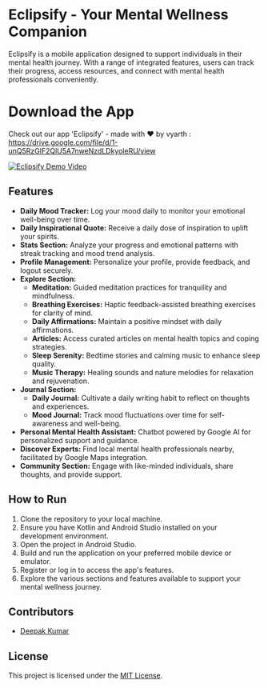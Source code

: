 # Eclipsify - Your Mental Wellness Companion

Eclipsify is a mobile application designed to support individuals in their mental health journey. With a range of integrated features, users can track their progress, access resources, and connect with mental health professionals conveniently.

# Download the App

Check out our app 'Eclipsify' - made with ❤ by vyarth : https://drive.google.com/file/d/1-unQ5RzGlF2QlU5A7nweNzdLDkyoleRU/view 


[![Eclipsify Demo Video](https://img.youtube.com/vi/Hl4lUfwXDMQ/0.jpg)](https://www.youtube.com/watch?v=Hl4lUfwXDMQ)



## Features

- **Daily Mood Tracker:** Log your mood daily to monitor your emotional well-being over time.
- **Daily Inspirational Quote:** Receive a daily dose of inspiration to uplift your spirits.
- **Stats Section:** Analyze your progress and emotional patterns with streak tracking and mood trend analysis.
- **Profile Management:** Personalize your profile, provide feedback, and logout securely.
- **Explore Section:**
  - **Meditation:** Guided meditation practices for tranquility and mindfulness.
  - **Breathing Exercises:** Haptic feedback-assisted breathing exercises for clarity of mind.
  - **Daily Affirmations:** Maintain a positive mindset with daily affirmations.
  - **Articles:** Access curated articles on mental health topics and coping strategies.
  - **Sleep Serenity:** Bedtime stories and calming music to enhance sleep quality.
  - **Music Therapy:** Healing sounds and nature melodies for relaxation and rejuvenation.
- **Journal Section:**
  - **Daily Journal:** Cultivate a daily writing habit to reflect on thoughts and experiences.
  - **Mood Journal:** Track mood fluctuations over time for self-awareness and well-being.
- **Personal Mental Health Assistant:** Chatbot powered by Google AI for personalized support and guidance.
- **Discover Experts:** Find local mental health professionals nearby, facilitated by Google Maps integration.
- **Community Section:** Engage with like-minded individuals, share thoughts, and provide support.


## How to Run

1. Clone the repository to your local machine.
2. Ensure you have Kotlin and Android Studio installed on your development environment.
3. Open the project in Android Studio.
4. Build and run the application on your preferred mobile device or emulator.
5. Register or log in to access the app's features.
6. Explore the various sections and features available to support your mental wellness journey.

## Contributors

- [Deepak Kumar](https://github.com/whatDeepak)

## License

This project is licensed under the [MIT License](LICENSE).
